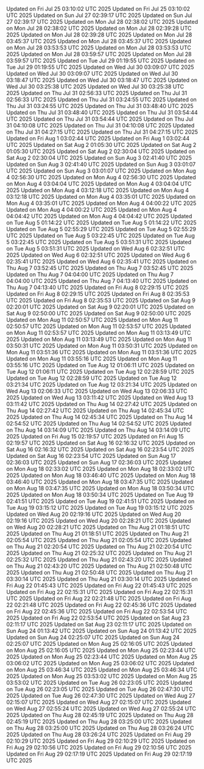 Updated on Fri Jul 25 03:10:02 UTC 2025
Updated on Fri Jul 25 03:10:02 UTC 2025
Updated on Sun Jul 27 02:39:17 UTC 2025
Updated on Sun Jul 27 02:39:17 UTC 2025
Updated on Mon Jul 28 02:38:02 UTC 2025
Updated on Mon Jul 28 02:38:02 UTC 2025
Updated on Mon Jul 28 02:39:28 UTC 2025
Updated on Mon Jul 28 02:39:28 UTC 2025
Updated on Mon Jul 28 03:45:37 UTC 2025
Updated on Mon Jul 28 03:45:37 UTC 2025
Updated on Mon Jul 28 03:53:53 UTC 2025
Updated on Mon Jul 28 03:53:53 UTC 2025
Updated on Mon Jul 28 03:59:57 UTC 2025
Updated on Mon Jul 28 03:59:57 UTC 2025
Updated on Tue Jul 29 01:19:55 UTC 2025
Updated on Tue Jul 29 01:19:55 UTC 2025
Updated on Wed Jul 30 03:09:07 UTC 2025
Updated on Wed Jul 30 03:09:07 UTC 2025
Updated on Wed Jul 30 03:18:47 UTC 2025
Updated on Wed Jul 30 03:18:47 UTC 2025
Updated on Wed Jul 30 03:25:38 UTC 2025
Updated on Wed Jul 30 03:25:38 UTC 2025
Updated on Thu Jul 31 02:56:33 UTC 2025
Updated on Thu Jul 31 02:56:33 UTC 2025
Updated on Thu Jul 31 03:24:55 UTC 2025
Updated on Thu Jul 31 03:24:55 UTC 2025
Updated on Thu Jul 31 03:48:40 UTC 2025
Updated on Thu Jul 31 03:48:40 UTC 2025
Updated on Thu Jul 31 03:54:44 UTC 2025
Updated on Thu Jul 31 03:54:44 UTC 2025
Updated on Thu Jul 31 04:10:08 UTC 2025
Updated on Thu Jul 31 04:10:08 UTC 2025
Updated on Thu Jul 31 04:27:15 UTC 2025
Updated on Thu Jul 31 04:27:15 UTC 2025
Updated on Fri Aug  1 03:02:44 UTC 2025
Updated on Fri Aug  1 03:02:44 UTC 2025
Updated on Sat Aug  2 01:05:30 UTC 2025
Updated on Sat Aug  2 01:05:30 UTC 2025
Updated on Sat Aug  2 02:30:04 UTC 2025
Updated on Sat Aug  2 02:30:04 UTC 2025
Updated on Sun Aug  3 02:41:40 UTC 2025
Updated on Sun Aug  3 02:41:40 UTC 2025
Updated on Sun Aug  3 03:01:07 UTC 2025
Updated on Sun Aug  3 03:01:07 UTC 2025
Updated on Mon Aug  4 02:56:30 UTC 2025
Updated on Mon Aug  4 02:56:30 UTC 2025
Updated on Mon Aug  4 03:04:04 UTC 2025
Updated on Mon Aug  4 03:04:04 UTC 2025
Updated on Mon Aug  4 03:12:18 UTC 2025
Updated on Mon Aug  4 03:12:18 UTC 2025
Updated on Mon Aug  4 03:35:01 UTC 2025
Updated on Mon Aug  4 03:35:01 UTC 2025
Updated on Mon Aug  4 04:00:22 UTC 2025
Updated on Mon Aug  4 04:00:22 UTC 2025
Updated on Mon Aug  4 04:04:42 UTC 2025
Updated on Mon Aug  4 04:04:42 UTC 2025
Updated on Tue Aug  5 01:14:22 UTC 2025
Updated on Tue Aug  5 01:14:22 UTC 2025
Updated on Tue Aug  5 02:55:29 UTC 2025
Updated on Tue Aug  5 02:55:29 UTC 2025
Updated on Tue Aug  5 03:22:45 UTC 2025
Updated on Tue Aug  5 03:22:45 UTC 2025
Updated on Tue Aug  5 03:51:31 UTC 2025
Updated on Tue Aug  5 03:51:31 UTC 2025
Updated on Wed Aug  6 02:32:51 UTC 2025
Updated on Wed Aug  6 02:32:51 UTC 2025
Updated on Wed Aug  6 02:35:41 UTC 2025
Updated on Wed Aug  6 02:35:41 UTC 2025
Updated on Thu Aug  7 03:52:45 UTC 2025
Updated on Thu Aug  7 03:52:45 UTC 2025
Updated on Thu Aug  7 04:04:00 UTC 2025
Updated on Thu Aug  7 04:04:00 UTC 2025
Updated on Thu Aug  7 04:13:40 UTC 2025
Updated on Thu Aug  7 04:13:40 UTC 2025
Updated on Fri Aug  8 02:29:15 UTC 2025
Updated on Fri Aug  8 02:29:15 UTC 2025
Updated on Fri Aug  8 02:35:53 UTC 2025
Updated on Fri Aug  8 02:35:53 UTC 2025
Updated on Sat Aug  9 02:20:01 UTC 2025
Updated on Sat Aug  9 02:20:01 UTC 2025
Updated on Sat Aug  9 02:50:00 UTC 2025
Updated on Sat Aug  9 02:50:00 UTC 2025
Updated on Mon Aug 11 02:50:57 UTC 2025
Updated on Mon Aug 11 02:50:57 UTC 2025
Updated on Mon Aug 11 02:53:57 UTC 2025
Updated on Mon Aug 11 02:53:57 UTC 2025
Updated on Mon Aug 11 03:13:49 UTC 2025
Updated on Mon Aug 11 03:13:49 UTC 2025
Updated on Mon Aug 11 03:50:31 UTC 2025
Updated on Mon Aug 11 03:50:31 UTC 2025
Updated on Mon Aug 11 03:51:36 UTC 2025
Updated on Mon Aug 11 03:51:36 UTC 2025
Updated on Mon Aug 11 03:55:16 UTC 2025
Updated on Mon Aug 11 03:55:16 UTC 2025
Updated on Tue Aug 12 01:06:11 UTC 2025
Updated on Tue Aug 12 01:06:11 UTC 2025
Updated on Tue Aug 12 02:28:59 UTC 2025
Updated on Tue Aug 12 02:28:59 UTC 2025
Updated on Tue Aug 12 03:21:34 UTC 2025
Updated on Tue Aug 12 03:21:34 UTC 2025
Updated on Wed Aug 13 02:06:33 UTC 2025
Updated on Wed Aug 13 02:06:33 UTC 2025
Updated on Wed Aug 13 03:11:42 UTC 2025
Updated on Wed Aug 13 03:11:42 UTC 2025
Updated on Thu Aug 14 02:27:42 UTC 2025
Updated on Thu Aug 14 02:27:42 UTC 2025
Updated on Thu Aug 14 02:45:34 UTC 2025
Updated on Thu Aug 14 02:45:34 UTC 2025
Updated on Thu Aug 14 02:54:52 UTC 2025
Updated on Thu Aug 14 02:54:52 UTC 2025
Updated on Thu Aug 14 03:14:09 UTC 2025
Updated on Thu Aug 14 03:14:09 UTC 2025
Updated on Fri Aug 15 02:19:57 UTC 2025
Updated on Fri Aug 15 02:19:57 UTC 2025
Updated on Sat Aug 16 02:16:32 UTC 2025
Updated on Sat Aug 16 02:16:32 UTC 2025
Updated on Sat Aug 16 02:23:54 UTC 2025
Updated on Sat Aug 16 02:23:54 UTC 2025
Updated on Sun Aug 17 02:36:03 UTC 2025
Updated on Sun Aug 17 02:36:03 UTC 2025
Updated on Mon Aug 18 02:33:02 UTC 2025
Updated on Mon Aug 18 02:33:02 UTC 2025
Updated on Mon Aug 18 03:46:40 UTC 2025
Updated on Mon Aug 18 03:46:40 UTC 2025
Updated on Mon Aug 18 03:47:35 UTC 2025
Updated on Mon Aug 18 03:47:35 UTC 2025
Updated on Mon Aug 18 03:50:34 UTC 2025
Updated on Mon Aug 18 03:50:34 UTC 2025
Updated on Tue Aug 19 02:41:51 UTC 2025
Updated on Tue Aug 19 02:41:51 UTC 2025
Updated on Tue Aug 19 03:15:12 UTC 2025
Updated on Tue Aug 19 03:15:12 UTC 2025
Updated on Wed Aug 20 02:19:16 UTC 2025
Updated on Wed Aug 20 02:19:16 UTC 2025
Updated on Wed Aug 20 02:28:21 UTC 2025
Updated on Wed Aug 20 02:28:21 UTC 2025
Updated on Thu Aug 21 01:18:51 UTC 2025
Updated on Thu Aug 21 01:18:51 UTC 2025
Updated on Thu Aug 21 02:05:54 UTC 2025
Updated on Thu Aug 21 02:05:54 UTC 2025
Updated on Thu Aug 21 02:20:54 UTC 2025
Updated on Thu Aug 21 02:20:54 UTC 2025
Updated on Thu Aug 21 02:25:32 UTC 2025
Updated on Thu Aug 21 02:25:32 UTC 2025
Updated on Thu Aug 21 02:43:20 UTC 2025
Updated on Thu Aug 21 02:43:20 UTC 2025
Updated on Thu Aug 21 02:50:48 UTC 2025
Updated on Thu Aug 21 02:50:48 UTC 2025
Updated on Thu Aug 21 03:30:14 UTC 2025
Updated on Thu Aug 21 03:30:14 UTC 2025
Updated on Fri Aug 22 01:45:43 UTC 2025
Updated on Fri Aug 22 01:45:43 UTC 2025
Updated on Fri Aug 22 02:15:31 UTC 2025
Updated on Fri Aug 22 02:15:31 UTC 2025
Updated on Fri Aug 22 02:21:48 UTC 2025
Updated on Fri Aug 22 02:21:48 UTC 2025
Updated on Fri Aug 22 02:45:36 UTC 2025
Updated on Fri Aug 22 02:45:36 UTC 2025
Updated on Fri Aug 22 02:53:54 UTC 2025
Updated on Fri Aug 22 02:53:54 UTC 2025
Updated on Sat Aug 23 02:11:17 UTC 2025
Updated on Sat Aug 23 02:11:17 UTC 2025
Updated on Sun Aug 24 01:13:42 UTC 2025
Updated on Sun Aug 24 01:13:42 UTC 2025
Updated on Sun Aug 24 02:25:07 UTC 2025
Updated on Sun Aug 24 02:25:07 UTC 2025
Updated on Mon Aug 25 02:16:05 UTC 2025
Updated on Mon Aug 25 02:16:05 UTC 2025
Updated on Mon Aug 25 02:23:44 UTC 2025
Updated on Mon Aug 25 02:23:44 UTC 2025
Updated on Mon Aug 25 03:06:02 UTC 2025
Updated on Mon Aug 25 03:06:02 UTC 2025
Updated on Mon Aug 25 03:46:34 UTC 2025
Updated on Mon Aug 25 03:46:34 UTC 2025
Updated on Mon Aug 25 03:53:02 UTC 2025
Updated on Mon Aug 25 03:53:02 UTC 2025
Updated on Tue Aug 26 02:23:05 UTC 2025
Updated on Tue Aug 26 02:23:05 UTC 2025
Updated on Tue Aug 26 02:47:30 UTC 2025
Updated on Tue Aug 26 02:47:30 UTC 2025
Updated on Wed Aug 27 02:15:07 UTC 2025
Updated on Wed Aug 27 02:15:07 UTC 2025
Updated on Wed Aug 27 02:55:24 UTC 2025
Updated on Wed Aug 27 02:55:24 UTC 2025
Updated on Thu Aug 28 02:45:19 UTC 2025
Updated on Thu Aug 28 02:45:19 UTC 2025
Updated on Thu Aug 28 03:25:00 UTC 2025
Updated on Thu Aug 28 03:25:00 UTC 2025
Updated on Thu Aug 28 03:26:24 UTC 2025
Updated on Thu Aug 28 03:26:24 UTC 2025
Updated on Fri Aug 29 02:10:29 UTC 2025
Updated on Fri Aug 29 02:10:29 UTC 2025
Updated on Fri Aug 29 02:10:56 UTC 2025
Updated on Fri Aug 29 02:10:56 UTC 2025
Updated on Fri Aug 29 02:17:19 UTC 2025
Updated on Fri Aug 29 02:17:19 UTC 2025
